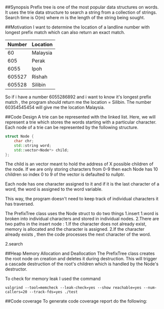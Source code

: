##Synopsis
Prefix tree is one of the most popular data structures on words.
It uses the trie data structure to search a string from a collection
of strings. Search time is O(m) where m is the length of the string
being sought.

##Motivation
I want to determine the location of a landline number with longest prefix match which can also return an exact match.

|Number | Location|
|---   |---      |
|60    |Malaysia |
|605   |Perak    |
|6055  |Ipoh     |
|605527|Rishah   |
|605528|Silibin  |

So if i have a number 6055286892 and i want to know it's longest prefix match , the program should return me the location = Silibin. The number 60354545454 will give me the location Malaysia. 


##Code Design
A trie can be represented with the linked list. Here, we will represent a trie which stores the words starting with a particular character. Each node of a trie can be represented by the following structure.

```cpp
struct Node {
    char chr;
    std::string word;
    std::vector<Node*> child;
};
```
The child is an vector meant to hold the address of X possible children of the node. If we are only storing characters from 0-9 then each Node has 10 children so index 0 to 9 of the vector is defaulted to nullptr. 

Each node has one character assigned to it and if it is the last character of a word, the word is assigned to the word variable.

This way, the program doesn't need to keep track of individual characters it has traversed.


The PrefixTree class uses the Node struct to do two things
1.insert
    1.word is broken into individual characters and stored in individual nodes. 
    2.There are two paths in the insert node :
      1.If the character does not already exist, memory is allocated and the character is assigned.
      2.If the character already exists , then the code processes the next character of the word.

2.search


##Heap Memory Allocation and Deallocation
The PrefixTree class creates the root node on creation and deletes it during destruction.
This will trigger a cascade destruction of the root's children which is handled by the Node's destructor.

To check for memory leak I used the command 
```
valgrind --tool=memcheck --leak-check=yes --show reachable=yes --num-callers=20 --track-fds=yes ./test
```

##Code coverage
To generate code coverage report do the following:


